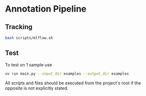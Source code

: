 # Annotation Pipeline

## Tracking

```bash
bash scripts/mlflow.sh
```

## Test

To test on 1 sample use

```bash
uv run main.py --input_dir examples --output_dir examples
```

All scripts and files should be executed from the project's root if the opposite is not explicitly stated.
